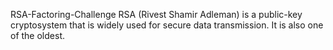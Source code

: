 RSA-Factoring-Challenge
RSA (Rivest Shamir Adleman) is a public-key cryptosystem that is widely used for secure data transmission. It is also one of the oldest.
